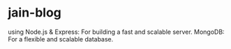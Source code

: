 # jain-blog
using Node.js &amp; Express: For building a fast and scalable server.  MongoDB: For a flexible and scalable database.
